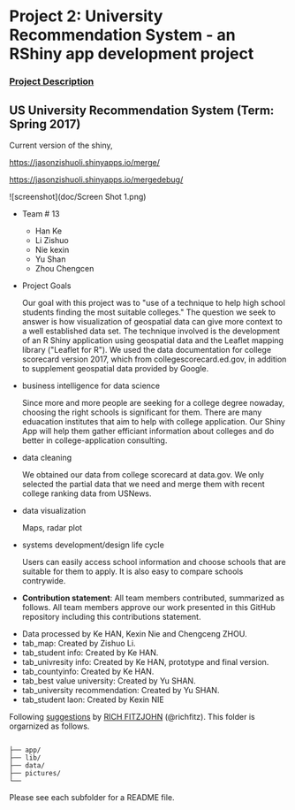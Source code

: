 # Project 2: University Recommendation System - an RShiny app development project

### [Project Description](doc/project2_desc.md)

## US University Recommendation System (Term: Spring 2017)

Current version of the shiny, 

https://jasonzishuoli.shinyapps.io/merge/

https://jasonzishuoli.shinyapps.io/mergedebug/

 

![screenshot](doc/Screen Shot 1.png)

+ Team # 13
	+ Han Ke
	+ Li Zishuo
	+ Nie kexin
	+ Yu Shan
	+ Zhou Chengcen

+ Project Goals

  Our goal with this project was to "use of a technique to help high school students finding the most suitable colleges." The question we seek to answer is how visualization of geospatial data can give more context to a well established data set. The technique involved is the development of an R Shiny application using geospatial data and the Leaflet mapping library ("Leaflet for R"). We used the data documentation for college scorecard version 2017, which from collegescorecard.ed.gov, in addition to supplement geospatial data provided by Google.
- business intelligence for data science

  Since more and more people are seeking for a college degree nowaday, choosing the right schools is significant for them. There are many eduacation institutes that aim to help with college application. Our Shiny App will help them gather efficiant information about colleges and do better in college-application consulting.
- data cleaning

  We obtained our data from college scorecard at data.gov. We only selected the partial data that we need and merge them with recent college ranking data from USNews.
- data visualization

  Maps, radar plot
- systems development/design life cycle

  Users can easily access school information and choose schools that are suitable for them to apply. It is also easy to compare schools contrywide. 

+ **Contribution statement**: All team members contributed, summarized as follows. All team members approve our work presented in this GitHub repository including this contributions statement. 

* Data processed by Ke HAN, Kexin Nie and Chengceng ZHOU.
* tab_map: Created by Zishuo Li. 
* tab_student info: Created by Ke HAN.
* tab_univresity info: Created by Ke HAN, prototype and final version.
* tab_countyinfo: Created by Ke HAN.
* tab_best value university: Created by Yu SHAN.
* tab_university recommendation: Created by Yu SHAN.
* tab_student laon: Created by Kexin NIE

 


Following [suggestions](http://nicercode.github.io/blog/2013-04-05-projects/) by [RICH FITZJOHN](http://nicercode.github.io/about/#Team) (@richfitz). This folder is orgarnized as follows.

```

├── app/
├── lib/
├── data/
├── pictures/
└── 
```

Please see each subfolder for a README file.


